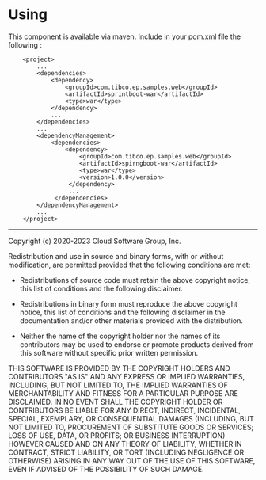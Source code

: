 # Using

This component is available via maven.  Include in your pom.xml file the following :

```
    <project>
        ...
        <dependencies>
            <dependency>
                <groupId>com.tibco.ep.samples.web</groupId>
                <artifactId>sprintboot-war</artifactId>
                <type>war</type>
            </dependency>
            ...
        </dependencies>
        ...
        <dependencyManagement>
            <dependencies>
                <dependency>
                    <groupId>com.tibco.ep.samples.web</groupId>
                    <artifactId>spirngboot-war</artifactId>
                    <type>war</type>
                    <version>1.0.0</version>
                 </dependency>
                 ...
             </dependencies>
        </dependencyManagement>
        ...
    </project>
```

---
Copyright (c) 2020-2023 Cloud Software Group, Inc.

Redistribution and use in source and binary forms, with or without
modification, are permitted provided that the following conditions are met:

* Redistributions of source code must retain the above copyright notice, this
  list of conditions and the following disclaimer.

* Redistributions in binary form must reproduce the above copyright notice,
  this list of conditions and the following disclaimer in the documentation
  and/or other materials provided with the distribution.

* Neither the name of the copyright holder nor the names of its
  contributors may be used to endorse or promote products derived from
  this software without specific prior written permission.

THIS SOFTWARE IS PROVIDED BY THE COPYRIGHT HOLDERS AND CONTRIBUTORS "AS IS"
AND ANY EXPRESS OR IMPLIED WARRANTIES, INCLUDING, BUT NOT LIMITED TO, THE
IMPLIED WARRANTIES OF MERCHANTABILITY AND FITNESS FOR A PARTICULAR PURPOSE ARE
DISCLAIMED. IN NO EVENT SHALL THE COPYRIGHT HOLDER OR CONTRIBUTORS BE LIABLE
FOR ANY DIRECT, INDIRECT, INCIDENTAL, SPECIAL, EXEMPLARY, OR CONSEQUENTIAL
DAMAGES (INCLUDING, BUT NOT LIMITED TO, PROCUREMENT OF SUBSTITUTE GOODS OR
SERVICES; LOSS OF USE, DATA, OR PROFITS; OR BUSINESS INTERRUPTION) HOWEVER
CAUSED AND ON ANY THEORY OF LIABILITY, WHETHER IN CONTRACT, STRICT LIABILITY,
OR TORT (INCLUDING NEGLIGENCE OR OTHERWISE) ARISING IN ANY WAY OUT OF THE USE
OF THIS SOFTWARE, EVEN IF ADVISED OF THE POSSIBILITY OF SUCH DAMAGE.
